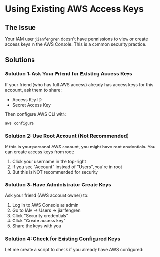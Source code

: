 # Using Existing AWS Access Keys

## The Issue
Your IAM user `jianfengren` doesn't have permissions to view or create access keys in the AWS Console. This is a common security practice.

## Solutions

### Solution 1: Ask Your Friend for Existing Access Keys
If your friend (who has full AWS access) already has access keys for this account, ask them to share:
- Access Key ID
- Secret Access Key

Then configure AWS CLI with:
```bash
aws configure
```

### Solution 2: Use Root Account (Not Recommended)
If this is your personal AWS account, you might have root credentials. You can create access keys from root:
1. Click your username in the top-right
2. If you see "Account" instead of "Users", you're in root
3. But this is NOT recommended for security

### Solution 3: Have Administrator Create Keys
Ask your friend (AWS account owner) to:
1. Log in to AWS Console as admin
2. Go to IAM → Users → jianfengren
3. Click "Security credentials"
4. Click "Create access key"
5. Share the keys with you

### Solution 4: Check for Existing Configured Keys
Let me create a script to check if you already have AWS configured:



